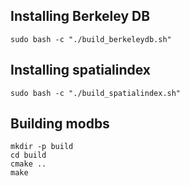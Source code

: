 ## Installing Berkeley DB

    sudo bash -c "./build_berkeleydb.sh"

## Installing spatialindex

    sudo bash -c "./build_spatialindex.sh"

## Building modbs

    mkdir -p build
    cd build
    cmake ..
    make